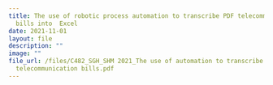 ```yaml
---
title: The use of robotic process automation to transcribe PDF telecommunication
  bills into  Excel
date: 2021-11-01
layout: file
description: ""
image: ""
file_url: /files/C482_SGH_SHM 2021_The use of automation to transcribe
  telecommunication bills.pdf
---
```

